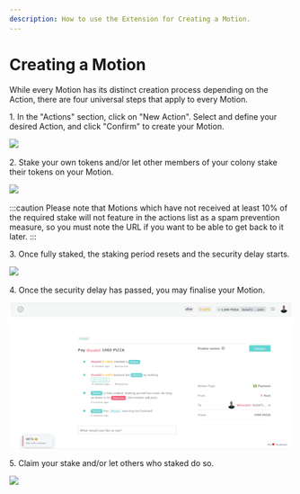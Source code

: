 ```yaml
---
description: How to use the Extension for Creating a Motion.
---
```


# Creating a Motion

While every Motion has its distinct creation process depending on the Action, there are four universal steps that apply to every Motion.

1\. In the "Actions" section, click on "New Action". Select and define your desired Action, and click "Confirm" to create your Motion.&#x20;

![](../../assets/CreateMotion1.gif)

2\. Stake your own tokens and/or let other members of your colony stake their tokens on your Motion.

![](../../assets/CreateMotion2.gif)

:::caution
Please note that Motions which have not received at least 10% of the required stake will not feature in the actions list as a spam prevention measure, so you must note the URL if you want to be able to get back to it later.
:::

3\. Once fully staked, the staking period resets and the security delay starts.&#x20;

![](../../assets/CreateMotion3.gif)

4\. Once the security delay has passed, you may finalise your Motion.

![](../../assets/CreateMotion4.gif)

5\. Claim your stake and/or let others who staked do so.

![](../../assets/CreateMotion5.gif)
